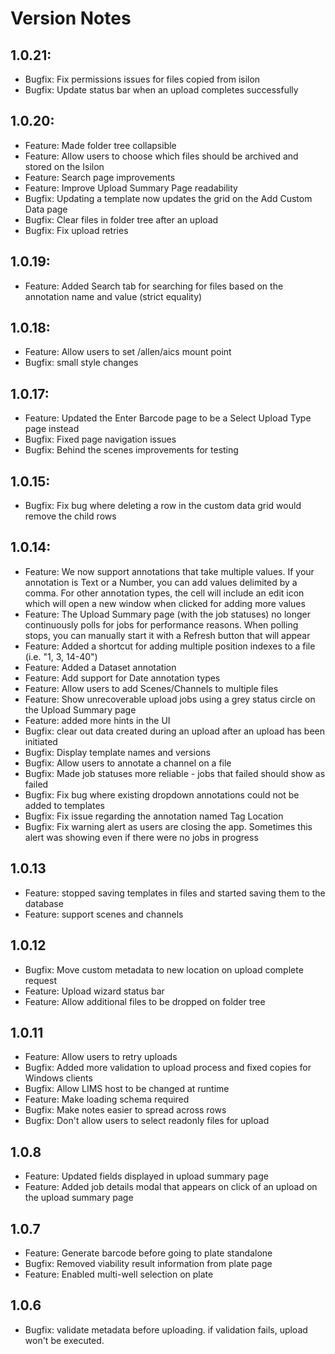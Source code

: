 # Version Notes

## 1.0.21:
- Bugfix: Fix permissions issues for files copied from isilon
- Bugfix: Update status bar when an upload completes successfully

## 1.0.20:
- Feature: Made folder tree collapsible
- Feature: Allow users to choose which files should be archived and stored on the Isilon
- Feature: Search page improvements
- Feature: Improve Upload Summary Page readability
- Bugfix: Updating a template now updates the grid on the Add Custom Data page
- Bugfix: Clear files in folder tree after an upload
- Bugfix: Fix upload retries


## 1.0.19:
- Feature: Added Search tab for searching for files based on the annotation name and value (strict equality)

## 1.0.18:
- Feature: Allow users to set /allen/aics mount point
- Bugfix: small style changes

## 1.0.17:
- Feature: Updated the Enter Barcode page to be a Select Upload Type page instead
- Bugfix: Fixed page navigation issues
- Bugfix: Behind the scenes improvements for testing

## 1.0.15:
- Bugfix: Fix bug where deleting a row in the custom data grid would remove the child rows

## 1.0.14:
- Feature: We now support annotations that take multiple values. If your annotation is Text or a Number, you can add values
delimited by a comma. For other annotation types, the cell will include an edit icon which will open a new window when clicked
for adding more values
- Feature: The Upload Summary page (with the job statuses) no longer continuously polls for jobs for performance reasons.
 When polling stops, you can manually start it with a Refresh button that will appear
- Feature: Added a shortcut for adding multiple position indexes to a file (i.e. "1, 3, 14-40")
- Feature: Added a Dataset annotation
- Feature: Add support for Date annotation types
- Feature: Allow users to add Scenes/Channels to multiple files
- Feature: Show unrecoverable upload jobs using a grey status circle on the Upload Summary page
- Feature: added more hints in the UI
- Bugfix: clear out data created during an upload after an upload has been initiated
- Bugfix: Display template names and versions
- Bugfix: Allow users to annotate a channel on a file
- Bugfix: Made job statuses more reliable - jobs that failed should show as failed
- Bugfix: Fix bug where existing dropdown annotations could not be added to templates
- Bugfix: Fix issue regarding the annotation named Tag Location
- Bugfix: Fix warning alert as users are closing the app. Sometimes this alert was showing even if there were no jobs in progress

## 1.0.13
- Feature: stopped saving templates in files and started saving them to the database
- Feature: support scenes and channels

## 1.0.12
- Bugfix: Move custom metadata to new location on upload complete request
- Feature: Upload wizard status bar
- Feature: Allow additional files to be dropped on folder tree

## 1.0.11
- Feature: Allow users to retry uploads
- Bugfix: Added more validation to upload process and fixed copies for Windows clients
- Bugfix: Allow LIMS host to be changed at runtime
- Feature: Make loading schema required
- Bugfix: Make notes easier to spread across rows
- Bugfix: Don't allow users to select readonly files for upload

## 1.0.8
- Feature: Updated fields displayed in upload summary page
- Feature: Added job details modal that appears on click of an upload on the upload summary page

## 1.0.7
- Feature: Generate barcode before going to plate standalone
- Bugfix: Removed viability result information from plate page
- Feature: Enabled multi-well selection on plate

## 1.0.6
- Bugfix: validate metadata before uploading. if validation fails,
upload won't be executed.
